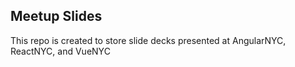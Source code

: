 ## Meetup Slides

This repo is created to store slide decks presented at AngularNYC, ReactNYC, and VueNYC